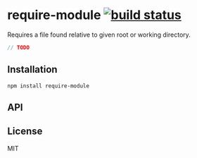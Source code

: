 # require-module [![build status](https://secure.travis-ci.org/thlorenz/require-module.png)](http://travis-ci.org/thlorenz/require-module)

Requires a file found relative to given root or working directory.

```js
// TODO
```

## Installation

    npm install require-module

## API


## License

MIT
